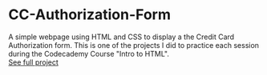 # CC-Authorization-Form
A simple webpage using HTML and CSS to display a the Credit Card Authorization form. This is one of the projects I did to practice each session during the Codecademy Course "Intro to HTML".
<br>
[See full project](https://thaov45.github.io/CC-Authorization-Form/)
